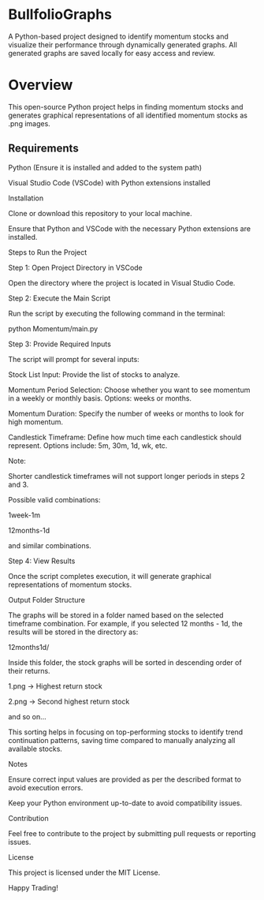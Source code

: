 # BullfolioGraphs
A Python-based project designed to identify momentum stocks and visualize their performance through dynamically generated graphs. All generated graphs are saved locally for easy access and review.

# Overview

This open-source Python project helps in finding momentum stocks and generates graphical representations of all identified momentum stocks as .png images.

## Requirements

Python (Ensure it is installed and added to the system path)

Visual Studio Code (VSCode) with Python extensions installed

Installation

Clone or download this repository to your local machine.

Ensure that Python and VSCode with the necessary Python extensions are installed.

Steps to Run the Project

Step 1: Open Project Directory in VSCode

Open the directory where the project is located in Visual Studio Code.

Step 2: Execute the Main Script

Run the script by executing the following command in the terminal:

python Momentum/main.py

Step 3: Provide Required Inputs

The script will prompt for several inputs:

Stock List Input: Provide the list of stocks to analyze.

Momentum Period Selection: Choose whether you want to see momentum in a weekly or monthly basis. Options: weeks or months.

Momentum Duration: Specify the number of weeks or months to look for high momentum.

Candlestick Timeframe: Define how much time each candlestick should represent. Options include: 5m, 30m, 1d, wk, etc.

Note:

Shorter candlestick timeframes will not support longer periods in steps 2 and 3.

Possible valid combinations:

1week-1m

12months-1d

and similar combinations.

Step 4: View Results

Once the script completes execution, it will generate graphical representations of momentum stocks.

Output Folder Structure

The graphs will be stored in a folder named based on the selected timeframe combination. For example, if you selected 12 months - 1d, the results will be stored in the directory as:

12months1d/

Inside this folder, the stock graphs will be sorted in descending order of their returns.

1.png → Highest return stock

2.png → Second highest return stock

and so on...

This sorting helps in focusing on top-performing stocks to identify trend continuation patterns, saving time compared to manually analyzing all available stocks.

Notes

Ensure correct input values are provided as per the described format to avoid execution errors.

Keep your Python environment up-to-date to avoid compatibility issues.

Contribution

Feel free to contribute to the project by submitting pull requests or reporting issues.

License

This project is licensed under the MIT License.

Happy Trading!


